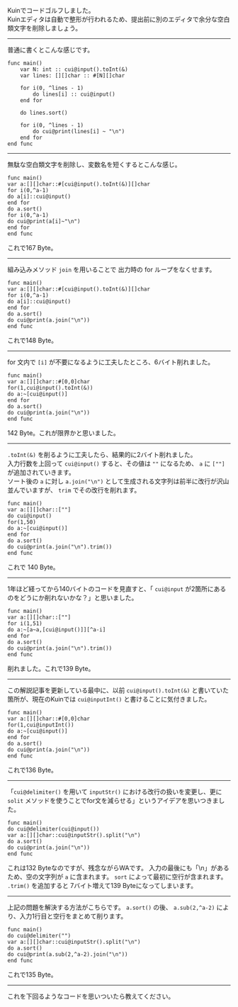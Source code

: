 Kuinでコードゴルフしました。  
Kuinエディタは自動で整形が行われるため、提出前に別のエディタで余分な空白類文字を削除しましょう。

----
普通に書くとこんな感じです。
```kuin
func main()
	var N: int :: cui@input().toInt(&)
	var lines: [][]char :: #[N][]char
	
	for i(0, ^lines - 1)
		do lines[i] :: cui@input()
	end for
	
	do lines.sort()
	
	for i(0, ^lines - 1)
		do cui@print(lines[i] ~ "\n")
	end for
end func
```

----
無駄な空白類文字を削除し、変数名を短くするとこんな感じ。
```kuin
func main()
var a:[][]char::#[cui@input().toInt(&)][]char
for i(0,^a-1)
do a[i]::cui@input()
end for
do a.sort()
for i(0,^a-1)
do cui@print(a[i]~"\n")
end for
end func
```
これで167 Byte。

----
組み込みメソッド `join` を用いることで 出力時の for ループをなくせます。
```kuin
func main()
var a:[][]char::#[cui@input().toInt(&)][]char
for i(0,^a-1)
do a[i]::cui@input()
end for
do a.sort()
do cui@print(a.join("\n"))
end func
```
これで148 Byte。

----
for 文内で `[i]` が不要になるように工夫したところ、6バイト削れました。
```kuin
func main()
var a:[][]char::#[0,0]char
for(1,cui@input().toInt(&))
do a:~[cui@input()]
end for
do a.sort()
do cui@print(a.join("\n"))
end func
```
142 Byte。これが限界かと思いました。

----
`.toInt(&)` を削るように工夫したら、結果的に2バイト削れました。  
入力行数を上回って `cui@input()` すると、その値は `""` になるため、 `a` に `[""]` が追加されていきます。  
ソート後の `a` に対し `a.join("\n")` として生成される文字列は前半に改行が沢山並んでいますが、 `trim` でその改行を削れます。
```kuin
func main()
var a:[][]char::[""]
do cui@input()
for(1,50)
do a:~[cui@input()]
end for
do a.sort()
do cui@print(a.join("\n").trim())
end func
```
これで 140 Byte。

----
1年ほど経ってから140バイトのコードを見直すと、「 `cui@input` が2箇所にあるのをどうにか削れないかな？」と思いました。
```kuin
func main()
var a:[][]char::[""]
for i(1,51)
do a:~[a~a,[cui@input()]][^a-i]
end for
do a.sort()
do cui@print(a.join("\n").trim())
end func
```
削れました。これで139 Byte。

----
この解説記事を更新している最中に、以前 `cui@input().toInt(&)` と書いていた箇所が、現在のKuinでは `cui@inputInt()` と書けることに気付きました。
```kuin
func main()
var a:[][]char::#[0,0]char
for(1,cui@inputInt())
do a:~[cui@input()]
end for
do a.sort()
do cui@print(a.join("\n"))
end func
```
これで136 Byte。

----
「`cui@delimiter()` を用いて `inputStr()` における改行の扱いを変更し、更に `solit` 	メソッドを使うことでfor文を減らせる」というアイデアを思いつきました。
```kuin
func main()
do cui@delimiter(cui@input())
var a:[][]char::cui@inputStr().split("\n")
do a.sort()
do cui@print(a.join("\n"))
end func
```
これは132 Byteなのですが、残念ながらWAです。
入力の最後にも「\n」があるため、空の文字列が `a` に含まれます。 `sort` によって最初に空行が含まれます。
`.trim()` を追加すると 7バイト増えて139 Byteになってしまいます。

----
上記の問題を解決する方法がこちらです。
`a.sort()` の後、 `a.sub(2,^a-2)` により、入力1行目と空行をまとめて削ります。
```kuin
func main()
do cui@delimiter("")
var a:[][]char::cui@inputStr().split("\n")
do a.sort()
do cui@print(a.sub(2,^a-2).join("\n"))
end func
```
これで135 Byte。

----

これを下回るようなコードを思いついたら教えてください。